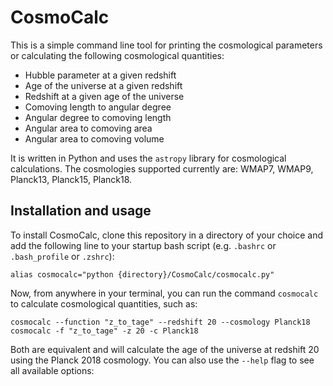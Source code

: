 # CosmoCalc

This is a simple command line tool for printing the cosmological parameters or calculating the following cosmological quantities:

* Hubble parameter at a given redshift
* Age of the universe at a given redshift
* Redshift at a given age of the universe
* Comoving length to angular degree
* Angular degree to comoving length
* Angular area to comoving area
* Angular area to comoving volume

It is written in Python and uses the `astropy` library for cosmological calculations. The cosmologies supported currently are: WMAP7, WMAP9, Planck13, Planck15, Planck18.

## Installation and usage

To install CosmoCalc, clone this repository in a directory of your choice and add the following line to your startup bash script (e.g. `.bashrc` or `.bash_profile` or `.zshrc`):

```
alias cosmocalc="python {directory}/CosmoCalc/cosmocalc.py"
```

Now, from anywhere in your terminal, you can run the command `cosmocalc` to calculate cosmological quantities, such as:

```
cosmocalc --function "z_to_tage" --redshift 20 --cosmology Planck18
cosmocalc -f "z_to_tage" -z 20 -c Planck18
```

Both are equivalent and will calculate the age of the universe at redshift 20 using the Planck 2018 cosmology. You can also use the `--help` flag to see all available options: